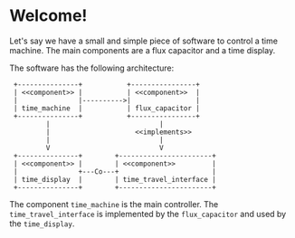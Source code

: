 # Welcome!

Let's say we have a small and simple piece of software to control a time machine. The main components are a flux capacitor and a time display.

The software has the following architecture:

```
 +---------------+           +----------------+
 | <<component>> |           | <<component>>  |
 |               |---------->|                |
 | time_machine  |           | flux_capacitor |
 +---------------+           +----------------+
         |                           |
         |                     <<implements>>
         |                           |
         V                           V
 +---------------+        +-----------------------+
 | <<component>> |        | <<component>>         |
 |               +---Co---+                       |
 | time_display  |        | time_travel_interface |
 +---------------+        +-----------------------+
```

The component `time_machine` is the main controller. The `time_travel_interface` is implemented by the `flux_capacitor` and used by the `time_display`.
